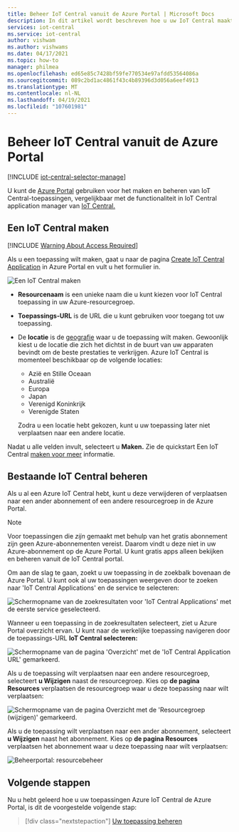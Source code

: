 ```yaml
---
title: Beheer IoT Central vanuit de Azure Portal | Microsoft Docs
description: In dit artikel wordt beschreven hoe u uw IoT Central maakt en beheert vanuit Azure Portal.
services: iot-central
ms.service: iot-central
author: vishwam
ms.author: vishwams
ms.date: 04/17/2021
ms.topic: how-to
manager: philmea
ms.openlocfilehash: ed65e85c7428bf59fe770534e97afdd53564086a
ms.sourcegitcommit: 089c2bd1ac4861f43c4b89396d3d056a6eef4913
ms.translationtype: MT
ms.contentlocale: nl-NL
ms.lasthandoff: 04/19/2021
ms.locfileid: "107601981"
---
```

# <a name="manage-iot-central-from-the-azure-portal"></a>Beheer IoT Central vanuit de Azure Portal

[!INCLUDE [iot-central-selector-manage](../../../includes/iot-central-selector-manage.md)]

U kunt de [Azure Portal](https://portal.azure.com) gebruiken voor het maken en beheren van IoT Central-toepassingen, vergelijkbaar met de functionaliteit in IoT Central application manager van [IoT Central.](https://apps.azureiotcentral.com/myapps)

## <a name="create-iot-central-applications"></a>Een IoT Central maken

[!INCLUDE [Warning About Access Required](../../../includes/iot-central-warning-contribitorrequireaccess.md)]

Als u een toepassing wilt maken, gaat u naar de pagina [Create IoT Central Application](https://ms.portal.azure.com/#create/Microsoft.IoTCentral) in Azure Portal en vult u het formulier in.

![Een IoT Central maken](media/howto-manage-iot-central-from-portal/image6a.png)

* **Resourcenaam** is een unieke naam die u kunt kiezen voor IoT Central toepassing in uw Azure-resourcegroep.

* **Toepassings-URL** is de URL die u kunt gebruiken voor toegang tot uw toepassing.

* De **locatie** is de [geografie](https://azure.microsoft.com/global-infrastructure/geographies/) waar u de toepassing wilt maken. Gewoonlijk kiest u de locatie die zich het dichtst in de buurt van uw apparaten bevindt om de beste prestaties te verkrijgen. Azure IoT Central is momenteel beschikbaar op de volgende locaties:
    * Azië en Stille Oceaan
    * Australië
    * Europa
    * Japan
    * Verenigd Koninkrijk
    * Verenigde Staten

  Zodra u een locatie hebt gekozen, kunt u uw toepassing later niet verplaatsen naar een andere locatie.

Nadat u alle velden invult, selecteert u **Maken.** Zie de quickstart Een IoT Central [maken voor meer](quick-deploy-iot-central.md) informatie.

## <a name="manage-existing-iot-central-applications"></a>Bestaande IoT Central beheren

Als u al een Azure IoT Central hebt, kunt u deze verwijderen of verplaatsen naar een ander abonnement of een andere resourcegroep in de Azure Portal.

> [!NOTE]
> Voor toepassingen die *zijn* gemaakt met behulp van het gratis abonnement zijn geen Azure-abonnementen vereist. Daarom vindt u deze niet in uw Azure-abonnement op de Azure Portal. U kunt gratis apps alleen bekijken en beheren vanuit de IoT Central portal.

Om aan de slag te gaan, zoekt u uw toepassing in de zoekbalk bovenaan de Azure Portal. U kunt ook al uw toepassingen weergeven door te zoeken naar 'IoT Central Applications' en de service te selecteren:

![Schermopname van de zoekresultaten voor 'IoT Central Applications' met de eerste service geselecteerd.](media/howto-manage-iot-central-from-portal/search-iot-central.png)

Wanneer u een toepassing in de zoekresultaten selecteert, ziet u Azure Portal overzicht ervan. U kunt naar de werkelijke toepassing navigeren door de toepassings-URL **IoT Central selecteren:**

![Schermopname van de pagina 'Overzicht' met de 'IoT Central Application URL' gemarkeerd.](media/howto-manage-iot-central-from-portal/image3.png)

Als u de toepassing wilt verplaatsen naar een andere resourcegroep, selecteert **u Wijzigen** naast de resourcegroep. Kies op **de pagina Resources** verplaatsen de resourcegroep waar u deze toepassing naar wilt verplaatsen:

![Schermopname van de pagina Overzicht met de 'Resourcegroep (wijzigen)' gemarkeerd.](media/howto-manage-iot-central-from-portal/image4a.png)

Als u de toepassing wilt verplaatsen naar een ander abonnement, selecteert  **u Wijzigen** naast het abonnement. Kies op **de pagina Resources** verplaatsen het abonnement waar u deze toepassing naar wilt verplaatsen:

![Beheerportal: resourcebeheer](media/howto-manage-iot-central-from-portal/image5a.png)

## <a name="next-steps"></a>Volgende stappen

Nu u hebt geleerd hoe u uw toepassingen Azure IoT Central de Azure Portal, is dit de voorgestelde volgende stap:

> [!div class="nextstepaction"]
> [Uw toepassing beheren](howto-administer.md)